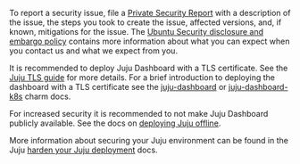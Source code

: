 To report a security issue, file a [Private Security Report](https://github.com/canonical/juju-dashboard/security/advisories/new) with a description of the issue, the steps you took to create the issue, affected versions, and, if known, mitigations for the issue.
The [Ubuntu Security disclosure and embargo policy](https://ubuntu.com/security/disclosure-policy) contains more information about what you can expect when you contact us and what we expect from you.

It is recommended to deploy Juju Dashboard with a TLS certificate. See the [Juju TLS guide](https://charmhub.io/topics/security-with-x-509-certificates) for more details. For a brief introduction to deploying the dashboard with a TLS certificate see the [juju-dashboard](https://charmhub.io/juju-dashboard) or [juju-dashboard-k8s](https://charmhub.io/juju-dashboard-k8s) charm docs.

For increased security it is recommended to not make Juju Dashboard publicly available. See the docs on [deploying Juju offline](https://documentation.ubuntu.com/juju/latest/howto/manage-your-juju-deployment/set-up-your-juju-deployment-offline/#take-your-deployment-offline).

More information about securing your Juju environment can be found in the Juju [harden your Juju deployment](https://documentation.ubuntu.com/juju/latest/howto/manage-your-juju-deployment/harden-your-juju-deployment/) docs.
